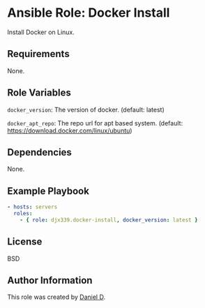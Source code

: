 Ansible Role: Docker Install
=========

Install Docker on Linux.

Requirements
------------

None.

Role Variables
--------------

`docker_version`: The version of docker. (default: latest)

`docker_apt_repo`: The repo url for apt based system. (default: https://download.docker.com/linux/ubuntu)

Dependencies
------------

None.

Example Playbook
----------------

```yaml
- hosts: servers
  roles:
    - { role: djx339.docker-install, docker_version: latest }
```

License
-------

BSD

Author Information
------------------

This role was created by [Daniel D](https://github.com/djx339).
